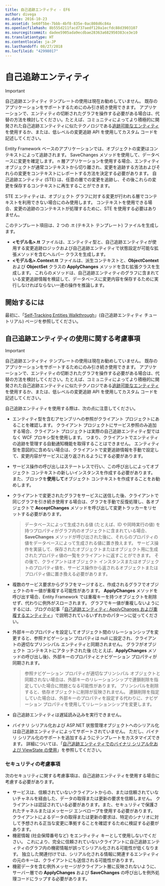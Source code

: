 ```yaml
---
title: 自己追跡エンティティ - EF6
author: divega
ms.date: 2016-10-23
ms.assetid: 5e60f5be-7bbb-4bf8-835e-0ac808d6c84a
ms.openlocfilehash: 8b555d211facd737aedf120a1ecfdc88d3903107
ms.sourcegitcommit: dadee5905ada9ecdbae28363a682950383ce3e10
ms.translationtype: HT
ms.contentlocale: ja-JP
ms.lasthandoff: 08/27/2018
ms.locfileid: "42998017"
---
```

# <a name="self-tracking-entities"></a>自己追跡エンティティ

> [!IMPORTANT]
> 自己追跡エンティティ テンプレートの使用は現在お勧めしていません。 既存のアプリケーションをサポートするためにのみ引き続き使用できます。 アプリケーションで、エンティティの切断されたグラフを操作する必要がある場合は、代替の方法を検討してください。たとえば、コミュニティによってより積極的に開発された自己追跡エンティティに似たテクノロジである[追跡可能なエンティティ](http://trackableentities.github.io/)を使用するか、または、低レベルの変更追跡 API を使用してカスタム コードを記述してください。

Entity Framework ベースのアプリケーションでは、オブジェクトの変更はコンテキストによって追跡されます。 SaveChanges メソッドを使用して、データベースに変更を確定します。 n 層アプリケーションを使用する場合、エンティティ オブジェクトが通常コンテキストから切り離され、変更を追跡する方法およびそれらの変更をコンテキストにレポートする方法を決定する必要があります。 自己追跡エンティティ (STE) は、任意の層での変更を追跡し、その後これらの変更を保存するコンテキストに再生することができます。  

STE エンティティは、オブジェクト グラフに対する変更が行われる層でコンテキストを利用できない場合にのみ使用します。 コンテキストを使用できる場合、変更の追跡のコンテキストが処理するために、STE を使用する必要はありません。  

このテンプレート項目は、2 つの .tt (テキスト テンプレート) ファイルを生成します。  

- **\<モデル名\>.tt** ファイルは、エンティティ型と、自己追跡エンティティが使用する変更追跡ロジックおよび自己追跡エンティティで状態設定が可能な拡張メソッドを含むヘルパー クラスを生成します。  
- **\<モデル名\>.Context.tt** ファイルは、派生コンテキストと、**ObjectContext** および **ObjectSet** クラスの **ApplyChanges** メソッドを含む拡張クラスを生成します。 これらのメソッドは、自己追跡エンティティのグラフに含まれている変更追跡情報を検証して、データベースに変更内容を保存するために実行しなければならない一連の操作を推論します。  

## <a name="get-started"></a>開始するには  

最初に、「[Self-Tracking Entities Walkthrough](walkthrough.md)」(自己追跡エンティティ チュートリアル) ページを参照してください。  

## <a name="considerations-when-working-with-self-tracking-entities"></a>自己追跡エンティティの使用に関する考慮事項  
> [!IMPORTANT]
> 自己追跡エンティティ テンプレートの使用は現在お勧めしていません。 既存のアプリケーションをサポートするためにのみ引き続き使用できます。 アプリケーションで、エンティティの切断されたグラフを操作する必要がある場合は、代替の方法を検討してください。たとえば、コミュニティによってより積極的に開発された自己追跡エンティティに似たテクノロジである[追跡可能なエンティティ](http://trackableentities.github.io/)を使用するか、または、低レベルの変更追跡 API を使用してカスタム コードを記述してください。

自己追跡エンティティを使用する際は、次の点に注意してください。  

- エンティティ型を含むアセンブリへの参照がクライアント プロジェクトにあることを確認します。 クライアント プロジェクトにサービス参照のみ追加する場合、クライアント プロジェクトは実際の自己追跡エンティティ型ではなく WCF プロキシ型を使用します。 つまり、クライアントでエンティティの追跡を管理する自動通知機能を取得することはできません。 エンティティ型を意図的に含めない場合は、クライアントで変更追跡情報を手動で設定して、変更内容がサービスに送り返されるようにする必要があります。  
- サービス操作の呼び出しはステートレスで行い、この呼び出しによってオブジェクト コンテキストの新しいインスタンスを作成する必要があります。 また、ブロックを**使用して**オブジェクト コンテキストを作成することをお勧めします。  
- クライアントで変更されたグラフをサービスに送信した後、クライアントで同じグラフを引き続き使用する場合は、グラフを手動で反復処理し、各オブジェクトで **AcceptChanges** メソッドを呼び出して変更トラッカーをリセットする必要があります。  

    > データベースによって生成される値 (たとえば、ID や同時実行の値) を持つプロパティがグラフ内のオブジェクトに含まれている場合、**SaveChanges** メソッドが呼び出された後に、それらのプロパティの値をデータベースによって生成される値に置き換えます。 サービス操作を実装して、保存されたオブジェクトまたはオブジェクト用に生成されたプロパティ値の一覧をクライアントに返すことができます。 その後で、クライアントはオブジェクト インスタンスまたはオブジェクトのプロパティ値を、サービス操作から返されるオブジェクトまたはプロパティ値に置き換える必要があります。  
- 複数のサービス要求からグラフをマージすると、作成されるグラフでオブジェクトのキー値が重複する可能性があります。 **ApplyChanges** メソッドを呼び出す場合、Entity Framework では重複キーを持つオブジェクトを削除せず、代わりに例外がスローされます。 グラフでキー値が重複しないようにするには、ブログの記事「[自己追跡エンティティ: ApplyChanges および重複するエンティティ](http://go.microsoft.com/fwlink/?LinkID=205119&clcid=0x409)」で説明されているいずれかのパターンに従ってください。  
- 外部キーのプロパティを設定してオブジェクト間のリレーションシップを変更すると、参照ナビゲーション プロパティは null に設定され、クライアントの適切なプリンシパル エンティティと同期されません。 グラフがオブジェクト コンテキストにアタッチされた後 (たとえば、**ApplyChanges** メソッドの呼び出し後)、外部キーのプロパティとナビゲーション プロパティが同期されます。  

    > 参照ナビゲーション プロパティが適切なプリンシパル オブジェクトと同期されない場合は、外部キーのリレーションシップで連鎖削除を指定していた場合に問題となる可能性があります。 プリンシパルを削除すると、依存オブジェクトに削除が反映されません。 連鎖削除を指定していた場合は、外部キーのプロパティを設定する代わりに、ナビゲーション プロパティを使用してリレーションシップを変更します。  
- 自己追跡エンティティは遅延読み込みを実行できません。  
- バイナリ シリアル化および ASP.NET 状態管理オブジェクトへのシリアル化は自己追跡エンティティによってサポートされていません。 ただし、バイナリ シリアル化のサポートを追加するようにテンプレートをカスタマイズできます。 詳細については、「[自己追跡エンティティでのバイナリ シリアル化および ViewState の使用](http://go.microsoft.com/fwlink/?LinkId=199208)」を参照してください。  

### <a name="security-considerations"></a>セキュリティの考慮事項  

次のセキュリティに関する考慮事項は、自己追跡エンティティを使用する場合に考慮する必要があります。  

- サービスは、信頼されていないクライアントからの、または信頼されていないチャネルを経由した、データの取得または更新の要求を信頼しません。 クライアントは認証されている必要があります。また、セキュリティで保護されたチャネルまたはメッセージ エンベロープを使用する必要があります。 クライアントによるデータの取得または更新の要求は、特定のシナリオに対して予想される正当な変更に準拠することを確認するために検証する必要があります。  
- 機密情報 (社会保障番号など) をエンティティ キーとして使用しないでください。 これにより、完全に信頼されていないクライアントに自己追跡エンティティのグラフ内の機密情報が誤ってシリアル化される可能性が低くなります。 独立した関連付けでは、シリアル化される情報に関連するエンティティの元のキーは、クライアントにも送信される可能性があります。  
- 機密データを含む例外メッセージがクライアント層に反映されないように、サーバー層での **ApplyChanges** および **SaveChanges** の呼び出しを例外処理コードにラップする必要があります。  
